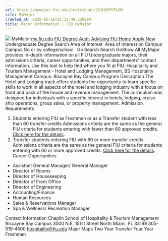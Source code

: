 ```yaml
---
url: https://mymajor.fiu.edu/individual/251HOSPHTLDM
site: MyMajor
crawled_at: 2025-05-16T15:32:48.530884
title: Major Information | FIU MyMajor
---
```


![](https://mymajor.fiu.edu/assets/logo-T4VPR2BI.png)
MyMajor
[my.fiu.edu](https://my.fiu.edu/)
[FIU Degree Audit](https://dasa.fiu.edu/all-departments/advising/panther-success-hub/panther-degree-audit/)
[Advising](https://advising.fiu.edu)
[FIU Home](https://www.fiu.edu/)
[Apply Now](https://admissions.fiu.edu/)
Undergraduate Degree Search
Area of Interest
​
Area of Interest
on
Campus
​
Campus
Go
or by college/school
​
​
Go
Search
Search
GoShow All
MyMajor provides in-depth information on all FIU Undergraduate majors, their admissions criteria, career opportunities, and their departments' contact information. Use this tool to help find where you fit at FIU.
Hospitality and Tourism Management - Hotel and Lodging Management,
BS
Hospitality Management
Campus:
Biscayne Bay Campus
Program Description
The Hotel and Lodging track offers students the opportunity to learn specific skills to work in all aspects of the hotel and lodging industry with a focus on front and back of the house and revenue management. The curriculum was designed for individuals with a specific interest in hotels, lodging, cruise ship operations, group sales, or property management.
Admission Requirements
1. Students entering FIU as Freshmen or as a Transfer student with less than 60 transfer credits
Admissions criteria are the same as the general FIU criteria for students entering with fewer than 60 approved credits. [Click here for the details](http://admissions.fiu.edu/apply/freshman/).
2. Transfer students entering FIU with 60 or more transfer credits
Admissions criteria are the same as the general FIU criteria for students entering with 60 or more approved credits. [Click here for the details](http://admissions.fiu.edu/apply/transfer/).
Career Opportunities
  * Assistant General Manager/ General Manager
  * Director of Rooms
  * Director of Housekeeping
  * Director of Front Office
  * Director of Engineering
  * Accounting/Finance
  * Human Resources
  * Sales & Reservations Manager
  * Spa & Wellness/ Recreation Manager


Contact Information
Chaplin School of Hospitality & Tourism Management
Biscayne Bay Campus 3000 N.E. 151st Street North Miami, FL 33199 
305-919-4500
hospitality@fiu.edu
Major Maps
Two Year Transfer
Four Year Freshman
